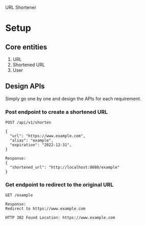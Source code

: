 URL Shortener

# Setup

## Core entities

1. URL
2. Shortened URL
3. User

## Design APIs

Simply go one by one and design the APIs for each requirement.

### Post endpoint to create a shortened URL

```http
POST /api/v1/shorten

{
  "url": "https://www.example.com",
  "alias": "example",
  "expiration": "2022-12-31",
}

Response:
{
  "shortened_url": "http://localhost:8080/example"
}
```

### Get endpoint to redirect to the original URL

```http
GET /example

Response:
Redirect to https://www.example.com

HTTP 302 Found Location: https://www.example.com
```
